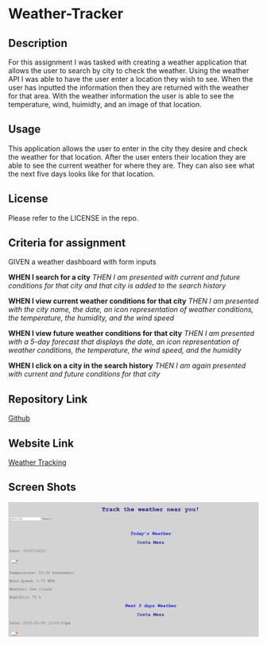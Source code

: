 # Weather-Tracker

## Description

For this assignment I was tasked with creating a weather application that allows the user to search by city to check the weather. Using the weather API I was able to have the user enter a location they wish to see. When the user has inputted the information then they are returned with the weather for that area. With the weather information the user is able to see the temperature, wind, huimidty, and an image of that location.

## Usage

This application allows the user to enter in the city they desire and check the weather for that location. After the user enters their location they are able to see the current weather for where they are. They can also see what the next five days looks like for that location.

## License

Please refer to the LICENSE in the repo.

## Criteria for assignment

GIVEN a weather dashboard with form inputs

**WHEN I search for a city**
*THEN I am presented with current and future conditions for that city and that city is added to the search history*

**WHEN I view current weather conditions for that city**
*THEN I am presented with the city name, the date, an icon representation of weather conditions, the temperature, the humidity, and the wind speed*

**WHEN I view future weather conditions for that city**
*THEN I am presented with a 5-day forecast that displays the date, an icon representation of weather conditions, the temperature, the wind speed, and the humidity*

**WHEN I click on a city in the search history**
*THEN I am again presented with current and future conditions for that city*

## Repository Link

[Github](https://github.com/PintoDrop/weather-)

## Website Link

[Weather Tracking](https://pintodrop.github.io/weather-/)

## Screen Shots

![Deployed Website](./assets/images/screenshot.JPG)